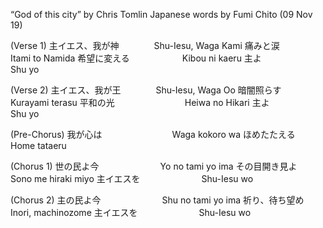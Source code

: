 “God of this city” by Chris Tomlin
Japanese words by Fumi Chito (09 Nov 19)

(Verse 1)
主イエス、我が神　　　　Shu-Iesu, Waga Kami
痛みと涙　　　　　　　　Itami to Namida
希望に変える　　　　　　Kibou ni kaeru
主よ　　　　　　　　　　Shu yo

(Verse 2)
主イエス、我が王　　　　Shu-Iesu, Waga Oo
暗闇照らす　　　　　　　Kurayami terasu
平和の光　　　　　　　　Heiwa no Hikari
主よ　　　　　　　　　　Shu yo

(Pre-Chorus)
我が心は　　　　　　　　Waga kokoro wa
ほめたたえる　　　　　　Home tataeru

(Chorus 1)
世の民よ今　　　　　　　Yo no tami yo ima
その目開き見よ　　　　　Sono me hiraki miyo
主イエスを　　　　　　　Shu-Iesu wo

(Chorus 2)
主の民よ今　　　　　　　Shu no tami yo ima
祈り、待ち望め　　　　　Inori, machinozome
主イエスを　　　　　　　Shu-Iesu wo
